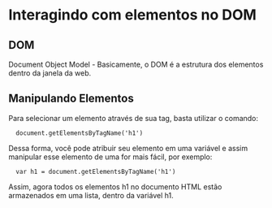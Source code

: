 # Interagindo com elementos no DOM

## DOM

Document Object Model - Basicamente, o DOM é a estrutura dos elementos dentro da janela da web.

## Manipulando Elementos

Para selecionar um elemento através de sua tag, basta utilizar o comando:

```
  document.getElementsByTagName('h1')
```

Dessa forma, você pode atribuir seu elemento em uma variável e assim manipular esse elemento de uma for mais fácil, por exemplo:

```
  var h1 = document.getElementsByTagName('h1')
```

Assim, agora todos os elementos h1 no documento HTML estão armazenados em uma lista, dentro da variável h1.